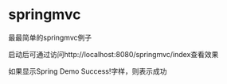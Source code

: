 # springmvc
最最简单的springmvc例子

启动后可通过访问http://localhost:8080/springmvc/index查看效果

如果显示Spring Demo Success!字样，则表示成功
